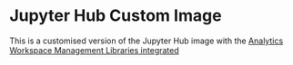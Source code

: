 # Jupyter Hub Custom Image
This is a customised version of the Jupyter Hub image with the [Analytics Workspace Management Libraries integrated](https://github.com/lsc-sde/py-lscsde-workspace-mgmt)